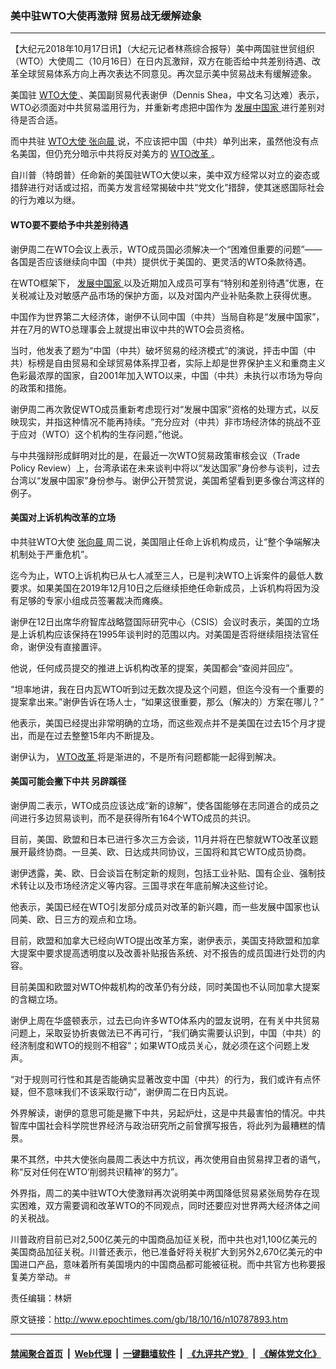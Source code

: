 ### 美中驻WTO大使再激辩 贸易战无缓解迹象
------------------------

<p>
 【大纪元2018年10月17日讯】（大纪元记者林燕综合报导）美中两国驻世贸组织（WTO）大使周二（10月16日）在日内瓦激辩，双方在能否给中共差别待遇、改革全球贸易体系方向上再次表达不同意见。再次显示美中贸易战未有缓解迹象。
</p>
<p>
 美国驻
 <a href="http://www.epochtimes.com/gb/tag/wto%E5%A4%A7%E4%BD%BF.html">
  WTO大使
 </a>
 、美国副贸易代表谢伊（Dennis Shea，中文名习达难）表示，WTO必须面对中共贸易滥用行为，并重新考虑把中国作为
 <a href="http://www.epochtimes.com/gb/tag/%E5%8F%91%E5%B1%95%E4%B8%AD%E5%9B%BD%E5%AE%B6.html">
  发展中国家
 </a>
 进行差别对待是否合适。
</p>
<p>
 而中共驻
 <a href="http://www.epochtimes.com/gb/tag/wto%E5%A4%A7%E4%BD%BF.html">
  WTO大使
 </a>
 <a href="http://www.epochtimes.com/gb/tag/%E5%BC%A0%E5%90%91%E6%99%A8.html">
  张向晨
 </a>
 说，不应该把中国（中共）单列出来，虽然他没有点名美国，但仍充分暗示中共将反对美方的
 <a href="http://www.epochtimes.com/gb/tag/wto%E6%94%B9%E9%9D%A9.html">
  WTO改革
 </a>
 。
</p>
<p>
 自川普（特朗普）任命新的美国驻WTO大使以来，美中双方经常以对立的姿态或措辞进行对话或过招，而美方发言经常揭破中共“党文化”措辞，使其迷惑国际社会的行为难以为继。
</p>
<h4>
 WTO要不要给予中共差别待遇
</h4>
<p>
 谢伊周二在WTO会议上表示，WTO成员国必须解决一个“困难但重要的问题”——各国是否应该继续向中国（中共）提供优于美国的、更灵活的WTO条款待遇。
</p>
<p>
 在WTO框架下，
 <a href="http://www.epochtimes.com/gb/tag/%E5%8F%91%E5%B1%95%E4%B8%AD%E5%9B%BD%E5%AE%B6.html">
  发展中国家
 </a>
 以及近期加入成员可享有“特别和差别待遇”优惠，在关税减让及对敏感产品市场的保护方面，以及对国内产业补贴条款上获得优惠。
</p>
<p>
 中国作为世界第二大经济体，谢伊不认同中国（中共）当局自称是“发展中国家”，并在7月的WTO总理事会上就提出审议中共的WTO会员资格。
</p>
<p>
 当时，他发表了题为“中国（中共）破坏贸易的经济模式”的演说，抨击中国（中共）标榜是自由贸易和全球贸易体系捍卫者，实际上却是世界保护主义和重商主义色彩最浓厚的国家，自2001年加入WTO以来，中国（中共）未执行以市场为导向的政策和措施。
</p>
<p>
 谢伊周二再次敦促WTO成员重新考虑现行对“发展中国家”资格的处理方式，以反映现实，并指这种情况不能再持续。“充分应对（中共）非市场经济体的挑战不亚于应对（WTO）这个机构的生存问题，”他说。
</p>
<p>
 与中共强辩形成鲜明对比的是，在最近一次WTO贸易政策审核会议（Trade Policy Review）上，台湾承诺在未来谈判中将以“发达国家”身份参与谈判，过去台湾以“发展中国家”身份参与。谢伊公开赞赏说，美国希望看到更多像台湾这样的例子。
</p>
<h4>
 美国对上诉机构改革的立场
</h4>
<p>
 中共驻WTO大使
 <a href="http://www.epochtimes.com/gb/tag/%E5%BC%A0%E5%90%91%E6%99%A8.html">
  张向晨
 </a>
 周二说，美国阻止任命上诉机构成员，让“整个争端解决机制处于严重危机”。
</p>
<p>
 迄今为止，WTO上诉机构已从七人减至三人，已是判决WTO上诉案件的最低人数要求。如果美国在2019年12月10日之后继续拒绝任命新成员，上诉机构将因为没有足够的专家小组成员签署裁决而瘫痪。
</p>
<p>
 谢伊在12日出席华府智库战略暨国际研究中心（CSIS）会议时表示，美国的立场是上诉机构应该保持在1995年谈判时的范围以内。对美国是否将继续阻挠法官任命，谢伊没有直接置评。
</p>
<p>
 他说，任何成员提交的推进上诉机构改革的提案，美国都会“查阅并回应”。
</p>
<p>
 “坦率地讲，我在日内瓦WTO听到过无数次提及这个问题，但迄今没有一个重要的提案拿出来。”谢伊告诉在场人士，“如果这很重要，那么（解决的）方案在哪儿？”
</p>
<p>
 他表示，美国已经提出非常明确的立场，而这些观点并不是美国在过去15个月才提出，而是在过去整整15年内不断提及。
</p>
<p>
 谢伊认为，
 <a href="http://www.epochtimes.com/gb/tag/wto%E6%94%B9%E9%9D%A9.html">
  WTO改革
 </a>
 将是渐进的，不是所有问题都能一起得到解决。
</p>
<h4>
 美国可能会撇下中共 另辟蹊径
</h4>
<p>
 谢伊周二表示，WTO成员应该达成“新的谅解”，使各国能够在志同道合的成员之间进行多边贸易谈判，而不是获得所有164个WTO成员的共识。
</p>
<p>
 目前，美国、欧盟和日本已进行多次三方会谈，11月并将在巴黎就WTO改革议题展开最终协商。一旦美、欧、日达成共同协议，三国将和其它WTO成员协商。
</p>
<p>
 谢伊透露，美、欧、日会谈旨在制定新的规则，包括工业补贴、国有企业、强制技术转让以及市场经济定义等内容。三国寻求在年底前解决这些讨论。
</p>
<p>
 他表示，美国已经在WTO引发部分成员对改革的新兴趣，而一些发展中国家也认同美、欧、日三方的观点和立场。
</p>
<p>
 目前，欧盟和加拿大已经向WTO提出改革方案，谢伊表示，美国支持欧盟和加拿大提案中要求提高透明度以及改善补贴报告系统、对不报告的成员国进行处罚的内容。
</p>
<p>
 目前美国和欧盟对WTO仲裁机构的改革仍有分歧，同时美国也不认同加拿大提案的含糊立场。
</p>
<p>
 谢伊上周在华盛顿表示，过去已向许多WTO体系内的盟友说明，在有关中共贸易问题上，采取妥协折衷做法已不再可行，“我们确实需要认识到，中国（中共）的经济制度和WTO的规则不相容”；如果WTO成员关心，就必须在这个问题上发声。
</p>
<p>
 “对于规则可行性和其是否能确实显著改变中国（中共）的行为，我们或许有点怀疑，但不意味我们不该采取行动”，谢伊周二在日内瓦说。
</p>
<p>
 外界解读，谢伊的意思可能是撇下中共，另起炉灶，这是中共最害怕的情况。中共智库中国社会科学院世界经济与政治研究所之前曾撰写报告，将此列为最糟糕的情景。
</p>
<p>
 果不其然，中共大使张向晨周二表达中方抗议，再次使用自由贸易捍卫者的语气，称“反对任何在WTO‘削弱共识精神’的努力”。
</p>
<p>
 外界指，周二的美中驻WTO大使激辩再次说明美中两国降低贸易紧张局势存在现实困难，双方需要调和改革WTO的不同观点，同时还要应对世界两大经济体之间的关税战。
</p>
<p>
 川普政府目前已对2,500亿美元的中国商品加征关税，而中共也对1,100亿美元的美国商品加征关税。川普还表示，他已准备好将关税扩大到另外2,670亿美元的中国进口产品，意味着所有美国境内的中国商品都可能被征税。而中共官方也称要报复美方举动。＃
</p>
<p>
 责任编辑：林妍
</p>

原文链接：http://www.epochtimes.com/gb/18/10/16/n10787893.htm


------------------------
#### [禁闻聚合首页](https://github.com/gfw-breaker/banned-news/blob/master/README.md) &nbsp;|&nbsp; [Web代理](https://github.com/gfw-breaker/open-proxy/blob/master/README.md) &nbsp;|&nbsp; [一键翻墙软件](https://github.com/gfw-breaker/nogfw/blob/master/README.md) &nbsp;|&nbsp; [《九评共产党》](https://github.com/gfw-breaker/9ping.md/blob/master/README.md#九评之一评共产党是什么) &nbsp;|&nbsp; [《解体党文化》](https://github.com/gfw-breaker/jtdwh.md/blob/master/README.md#绪论)
